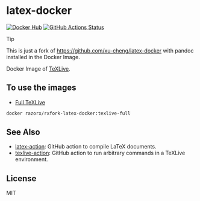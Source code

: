 # latex-docker

[![Docker Hub](https://img.shields.io/docker/pulls/razorx/rxfork-latex-docker)](https://hub.docker.com/r/razorx/rxfork-latex-docker)
[![GitHub Actions Status](https://github.com/xu-cheng/latex-docker/workflows/Build%20Docker%20Image/badge.svg)](https://github.com/xu-cheng/latex-docker/actions)

> [!TIP]
> This is just a fork of https://github.com/xu-cheng/latex-docker with pandoc installed in the Docker Image.

Docker Image of [TeXLive](https://tug.org/texlive/).

## To use the images

* [Full TeXLive](https://github.com/users/xu-cheng/packages/container/package/texlive-full)

```bash
docker razorx/rxfork-latex-docker:texlive-full
```

## See Also

* [latex-action](https://github.com/xu-cheng/latex-action): GitHub action to compile LaTeX documents.
* [texlive-action](https://github.com/xu-cheng/texlive-action): GitHub action to run arbitrary commands in a TeXLive environment.

## License

MIT
